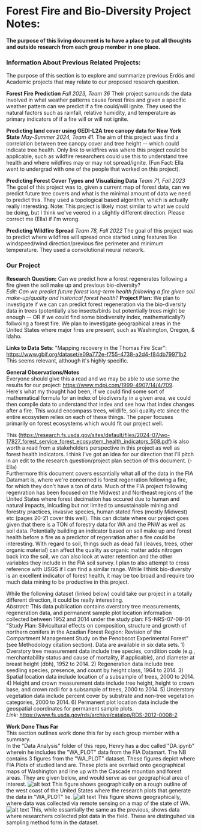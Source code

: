 # Forest Fire and Bio-Diversity Project Notes:
**The purpose of this living document is to have a place to put all thoughts and outside research from each group member in one place.** 

### Information About Previous Related Projects:
The purpose of this section is to explore and summarize previous Erdös and Academic projects that may relate to our proposed research question.  

**Forest Fire Prediction** *Fall 2023, Team 36* Their project surrounds the data involved in what weather patterns cause forest fires and given a specific weather pattern can we predict if a fire could/will ignite. They used the natural factors such as rainfall, relative humidity, and temperature as primary indicators of if a fire will or will not ignite. 

**Predicting land cover using GEDI-L2A tree canopy data for New York State** *May-Summer 2024, Team 41*. The aim of this project was find a correlation between tree canopy cover and tree height -- which could indicate tree health. Only link to wildfires was where this project could be applicable, such as wildfire researchers could use this to understand tree health and where wildfires may or may not spread/ignite. (Fun Fact: Ella went to undergrad with one of the people that worked on this project). 

**Predicting Forest Cover Types and Visualizing Data** *Team 71, Fall 2023* The goal of this project was to, given a current map of forest data, can we predict future tree covers and what is the minimal amount of data we need to predict this. They used a topological based algorithm, which is actually really interesting.
Note: This project is likely most similar to what we could be doing, but I think we've veered in a slightly different direction. Please correct me (Ella) if I'm wrong. 

**Predicting Wildfire Spread** *Team 78, Fall 2022* The goal of this project was to predict where wildfires will spread once started using features like windspeed/wind direction/previous fire perimeter and minimum temperature. They used a convolutional neural network. 


### Our Project
**Research Question:** Can we predict how a forest regenerates following a fire given the soil make up and previous bio-diversity?   
*Edit: Can we predict future forest long-term health following a fire given soil make-up/quality and historical forest health?*
**Project Plan:** We plan to investigate if we can can predict forest regeneration via the bio-diversity data in trees (potentially also insects/birds but potentially trees might be enough -- OR if we could find some biodiversity index, mathematically?) follwoing a forest fire. We plan to investigate geographical areas in the United States where major fires are present, such as Washington, Oregon, & Idaho. 

**Links to Data Sets**:
"Mapping recovery in the Thomas Fire Scar": https://www.gbif.org/dataset/e09a772e-f755-4738-a2d4-f84db79971b2
This seems relevant, although it's highly specific.

**General Observations/Notes**  
Everyone should give this a read and we may be able to use some the results for our project: https://www.mdpi.com/1999-4907/14/4/709.  
Here's what my thought had been, if we could find some sort of mathematical formula for an index of biodiversity in a given area, we could then compile data to understand that index and see how that index changes after a fire. This would encompass trees, wildlife, soil quality etc since the entire ecosystem relies on each of these things. The paper focuses primarily on forest ecosystems which would fit our project well.   

This (https://research.fs.usda.gov/sites/default/files/2024-07/wo-17827_forest_service_forest_ecosystem_health_indicators_508.pdf) is also worth a read from a stakeholders perspective in this project as well as forest health indicators. I think I've got an idea for our direction that I'll pitch in an edit to the research question/project plan section of this document. (-Ella)  
    Furthermore this document covers essantially what all of the data in the FIA Datamart is, where we're concerned is forest regenration following a fire, for which they don't have a ton of data. Much of the FIA project following regenration has been focused on the Midwest and Northeast regions of the United States where forest decimation has occured due to human and natural impacts, inlcuding but not limited to unsustainable mining and forestry practices, invasive species, human stated fires (mostly Midwest) etc (pages 20-21 cover this well). This can dictate where our project goes given that there is a TON of forestry data for WA and the PNW as well as soil data. Potentially building an indicator based on soil make up and forest health before a fire as a predictor of regenration after a fire could be interesting. With regard to soil, things such as dead fall (leaves, trees, other organic material) can affect the quality as organic matter adds nitrogen back into the soil, we can also look at water retention and the other variables they include in the FIA soil survey. I plan to also attempt to cross reference with USGS if I can find a similar range. While I think bio-diversity is an excellent indicator of forest health, it may be too broad and require too much data mining to be productive in this project. 

While the following dataset (linked below) could take our project in a totally different direction, it could be really interesting.  
*Abstract:* This data publication contains overstory tree measurements, regeneration data, and permanent sample plot location information collected between 1952 and 2014 under the study plan: FS-NRS-07-08-01 "Study Plan: Silvicultural effects on composition, structure and growth of northern conifers in the Acadian Forest Region: Revision of the Compartment Management Study on the Penobscot Experimental Forest" (see Methodology citation section). Data are available in six data sets. 1) Overstory tree measurement data include tree species, condition code (e.g., merchantability status and cause of mortality, if applicable), and diameter at breast height (dbh), 1952 to 2014. 2) Regeneration data include tree seedling species, presence, and count by height class, 1964 to 2014. 3) Spatial location data include location of a subsample of trees, 2000 to 2014. 4) Height and crown measurement data include tree height, height to crown base, and crown radii for a subsample of trees, 2000 to 2014. 5) Understory vegetation data include percent cover by substrate and non-tree vegetation categories, 2000 to 2014. 6) Permanent plot location data include the geospatial coordinates for permanent sample plots.  
*Link:* https://www.fs.usda.gov/rds/archive/catalog/RDS-2012-0008-2

**Work Done Thus Far**  
This section outlines work done this far by each group member with a summary.  
In the "Data Analysis" folder of this repo, Henry has a doc called "DA.ipynb" wherein he includes the "WA_PLOT" data from the FIA Datamart. The NB contains 3 figures from the "WA_PLOT" dataset. These figures depict where FIA Plots of studied land are. These plots are overlaid onto geographical maps of Washington and line up with the Cascade mountian and forest areas. They are given below, and would serve as our geographical area of interest. 
![alt text](https://github.com/hbclad/Erdos_trees/blob/main/figures/data_overlay1.png?raw=true)
This figure shows geographically on a rough outline of the west coast of the United States where the research plots that generate the data in "WA_PLOT" lie. 
![alt text](https://github.com/hbclad/Erdos_trees/blob/main/figures/data_overlay2.png?raw=true)
This figure shows geographically, where data was collected via remote sensing on a map of the state of WA. 
![alt text](https://github.com/hbclad/Erdos_trees/blob/main/figures/data_overlay3.png?raw=true)
This, while essantially the same as the previous, shows data where researchers collected plot data in the field. These are distinguhed via sampling method form in the dataset. 










